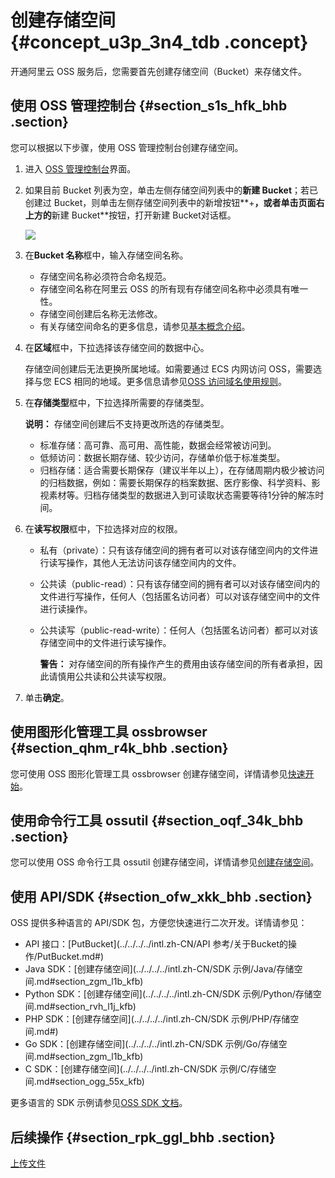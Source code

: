 # 创建存储空间 {#concept_u3p_3n4_tdb .concept}

开通阿里云 OSS 服务后，您需要首先创建存储空间（Bucket）来存储文件。

## 使用 OSS 管理控制台 {#section_s1s_hfk_bhb .section}

您可以根据以下步骤，使用 OSS 管理控制台创建存储空间。

1.  进入 [OSS 管理控制台](https://oss.console.aliyun.com/)界面。
2.  如果目前 Bucket 列表为空，单击左侧存储空间列表中的**新建 Bucket**；若已创建过 Bucket，则单击左侧存储空间列表中的新增按钮**+**，或者单击页面右上方的**新建 Bucket**按钮，打开新建 Bucket对话框。

    ![](http://static-aliyun-doc.oss-cn-hangzhou.aliyuncs.com/assets/img/4740/156211758137624_zh-CN.png)

3.  在**Bucket 名称**框中，输入存储空间名称。
    -   存储空间名称必须符合命名规范。
    -   存储空间名称在阿里云 OSS 的所有现有存储空间名称中必须具有唯一性。
    -   存储空间创建后名称无法修改。
    -   有关存储空间命名的更多信息，请参见[基本概念介绍](../../../../intl.zh-CN/开发指南/基本概念介绍.md#)。
4.  在**区域**框中，下拉选择该存储空间的数据中心。

    存储空间创建后无法更换所属地域。如需要通过 ECS 内网访问 OSS，需要选择与您 ECS 相同的地域。更多信息请参见[OSS 访问域名使用规则](../../../../intl.zh-CN/开发指南/访问域名（Endpoint）/OSS访问域名使用规则.md#)。

5.  在**存储类型**框中，下拉选择所需要的存储类型。

    **说明：** 存储空间创建后不支持更改所选的存储类型。

    -   标准存储：高可靠、高可用、高性能，数据会经常被访问到。
    -   低频访问：数据长期存储、较少访问，存储单价低于标准类型。
    -   归档存储：适合需要长期保存（建议半年以上），在存储周期内极少被访问的归档数据，例如：需要长期保存的档案数据、医疗影像、科学资料、影视素材等。归档存储类型的数据进入到可读取状态需要等待1分钟的解冻时间。
6.  在**读写权限**框中，下拉选择对应的权限。
    -   私有（private）：只有该存储空间的拥有者可以对该存储空间内的文件进行读写操作，其他人无法访问该存储空间内的文件。
    -   公共读（public-read）：只有该存储空间的拥有者可以对该存储空间内的文件进行写操作，任何人（包括匿名访问者）可以对该存储空间中的文件进行读操作。
    -   公共读写（public-read-write）：任何人（包括匿名访问者）都可以对该存储空间中的文件进行读写操作。

        **警告：** 对存储空间的所有操作产生的费用由该存储空间的所有者承担，因此请慎用公共读和公共读写权限。

7.  单击**确定**。

## 使用图形化管理工具 ossbrowser {#section_qhm_r4k_bhb .section}

您可使用 OSS 图形化管理工具 ossbrowser 创建存储空间，详情请参见[快速开始](../../../../intl.zh-CN/常用工具/图形化管理工具ossbrowser/快速开始.md#)。

## 使用命令行工具 ossutil {#section_oqf_34k_bhb .section}

您可以使用 OSS 命令行工具 ossutil 创建存储空间，详情请参见[创建存储空间](../../../../intl.zh-CN/常用工具/命令行工具ossutil/有关Bucket的命令.md#ul_k1l_1fl_xgb)。

## 使用 API/SDK {#section_ofw_xkk_bhb .section}

OSS 提供多种语言的 API/SDK 包，方便您快速进行二次开发。详情请参见：

-   API 接口：[PutBucket](../../../../intl.zh-CN/API 参考/关于Bucket的操作/PutBucket.md#)
-   Java SDK：[创建存储空间](../../../../intl.zh-CN/SDK 示例/Java/存储空间.md#section_zgm_l1b_kfb)
-   Python SDK：[创建存储空间](../../../../intl.zh-CN/SDK 示例/Python/存储空间.md#section_rvh_l1j_kfb)
-   PHP SDK：[创建存储空间](../../../../intl.zh-CN/SDK 示例/PHP/存储空间.md#)
-   Go SDK：[创建存储空间](../../../../intl.zh-CN/SDK 示例/Go/存储空间.md#section_zgm_l1b_kfb)
-   C SDK：[创建存储空间](../../../../intl.zh-CN/SDK 示例/C/存储空间.md#section_ogg_55x_kfb)

更多语言的 SDK 示例请参见[OSS SDK 文档](https://help.aliyun.com/document_detail/52834.html#concept-dcn-tp1-kfb)。

## 后续操作 {#section_rpk_ggl_bhb .section}

[上传文件](intl.zh-CN/快速入门/上传文件.md#)


